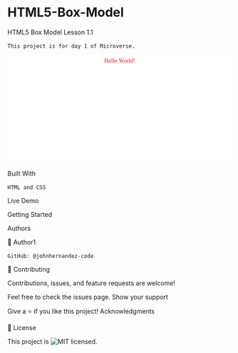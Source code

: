 # HTML5-Box-Model

HTML5 Box Model Lesson 1.1

    This project is for day 1 of Microverse.

![Screenshot](/images/dayone.png?raw=true "Day One Screenshot")


Built With

    HTML and CSS

Live Demo


Getting Started


Authors

👤 Author1

    GitHub: @johnhernandez-code
    


🤝 Contributing

Contributions, issues, and feature requests are welcome!

Feel free to check the issues page.
Show your support

Give a ⭐️ if you like this project!
Acknowledgments

    

📝 License

This project is ![MIT](https://github.com/JohnHernandez-code/HTML5-Box-Model/blob/main/LICENSE) licensed.